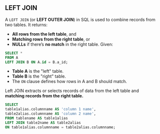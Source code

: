 ## LEFT JOIN

A `LEFT JOIN` (or **LEFT OUTER JOIN**) in SQL is used to combine records from two tables. It returns:

- **All rows from the left table**, and
- **Matching rows from the right table**, or
- **NULLs** if there’s **no match** in the right table. Given:

```sql
SELECT *
FROM A
LEFT JOIN B ON A.id = B.a_id;
```

- **Table A** is the "left" table.
- **Table B** is the "right" table.
- The `ON` clause defines how rows in A and B should match.

Left JOIN extracts or selects records of data from the left table and **matching records from the right table.**

```sql
SELECT
table1alias.columnname AS 'column 1 name',
table2alias.columnname AS 'column 2 name',
FROM tablename AS table1alias
LEFT JOIN table2name AS table2alias
ON table1alias.columnname = table2alias.columnname;
```
